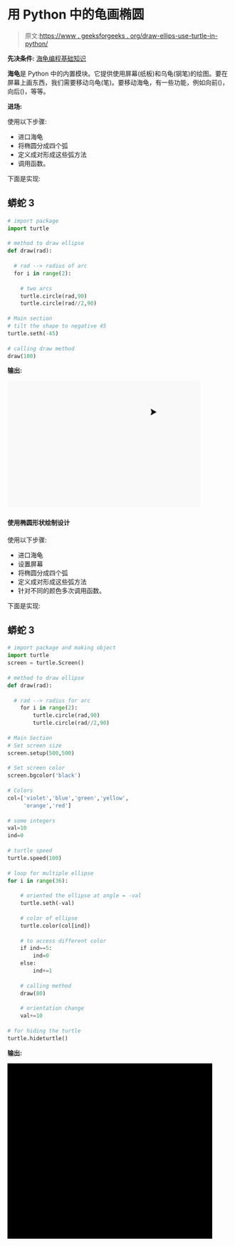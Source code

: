 # 用 Python 中的龟画椭圆

> 原文:[https://www . geeksforgeeks . org/draw-ellips-use-turtle-in-python/](https://www.geeksforgeeks.org/draw-ellipse-using-turtle-in-python/)

**先决条件:** [海龟编程基础知识](https://www.geeksforgeeks.org/turtle-programming-python/)

**海龟**是 Python 中的内置模块。它提供使用屏幕(纸板)和乌龟(钢笔)的绘图。要在屏幕上画东西，我们需要移动乌龟(笔)。要移动海龟，有一些功能，例如向前()，向后()，等等。

**进场:**

使用以下步骤:

*   进口海龟
*   将椭圆分成四个弧
*   定义成对形成这些弧方法
*   调用函数。

下面是实现:

## 蟒蛇 3

```py
# import package
import turtle

# method to draw ellipse
def draw(rad):

  # rad --> radius of arc
  for i in range(2):

    # two arcs
    turtle.circle(rad,90)
    turtle.circle(rad//2,90)

# Main section
# tilt the shape to negative 45
turtle.seth(-45)

# calling draw method
draw(100)
```

**输出:**

![](img/29c38df82583a1eff11b2449056ad534.png)

#### 使用椭圆形状绘制设计

使用以下步骤:

*   进口海龟
*   设置屏幕
*   将椭圆分成四个弧
*   定义成对形成这些弧方法
*   针对不同的颜色多次调用函数。

下面是实现:

## 蟒蛇 3

```py
# import package and making object
import turtle
screen = turtle.Screen()

# method to draw ellipse
def draw(rad):

  # rad --> radius for arc
    for i in range(2):
        turtle.circle(rad,90)
        turtle.circle(rad//2,90)

# Main Section
# Set screen size
screen.setup(500,500)

# Set screen color
screen.bgcolor('black')

# Colors
col=['violet','blue','green','yellow',
     'orange','red']

# some integers
val=10
ind=0

# turtle speed
turtle.speed(100)

# loop for multiple ellipse
for i in range(36):

    # oriented the ellipse at angle = -val
    turtle.seth(-val)

    # color of ellipse
    turtle.color(col[ind])

    # to access different color
    if ind==5:
        ind=0
    else:
        ind+=1

    # calling method
    draw(80)

    # orientation change
    val+=10

# for hiding the turtle
turtle.hideturtle()
```

**输出:**

![](img/4e0622b5fc48c92c32324261c69419a0.png)